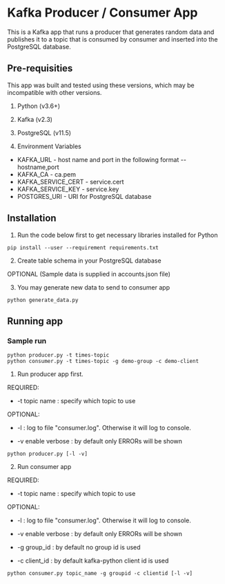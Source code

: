 # Kafka Producer / Consumer App

This is a Kafka app that runs a producer that generates random data and publishes it to a topic
that is consumed by consumer and inserted into the PostgreSQL database.

## Pre-requisities

This app was built and tested using these versions, which may be incompatible
with other versions.
1. Python (v3.6+)
2. Kafka (v2.3)
3. PostgreSQL (v11.5)

4. Environment Variables
  * KAFKA_URL - host name and port in the following format -- hostname,port
  * KAFKA_CA - ca.pem
  * KAFKA_SERVICE_CERT - service.cert
  * KAFKA_SERVICE_KEY - service.key
  * POSTGRES_URI - URI for PostgreSQL database

## Installation

1. Run the code below first to get necessary libraries installed for Python
<pre><code>pip install --user --requirement requirements.txt</code></pre>

2. Create table schema in your PostgreSQL database

OPTIONAL (Sample data is supplied in accounts.json file)

3. You may generate new data to send to consumer app
<pre><code>python generate_data.py</code></pre>

## Running app

### Sample run

<pre><code>python producer.py -t times-topic
python consumer.py -t times-topic -g demo-group -c demo-client</code></pre>

1. Run producer app first.

REQUIRED:

- -t topic name : specify which topic to use

OPTIONAL:

- -l : log to file "consumer.log". Otherwise it will log to
console.

- -v enable verbose : by default only ERRORs will be shown

<pre><code>python producer.py [-l -v]</code></pre>

2. Run consumer app

REQUIRED:

- -t topic name : specify which topic to use

OPTIONAL:

- -l : log to file "consumer.log". Otherwise it will log to
console.
- -v enable verbose : by default only ERRORs will be shown

- -g group_id : by default no group id is used

- -c client_id : by default kafka-python client id is used

<pre><code>python consumer.py topic_name -g groupid -c clientid [-l -v]</code></pre>
